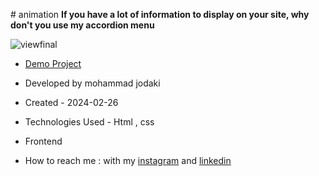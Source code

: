 #   a n i m a t i o n 
**If you have a lot of information to display on your site, why don't you use my accordion menu**

![viewfinal](https://file.io/OcN3KmD5Pp1M)

- [Demo Project](https://mohammadjodaki.github.io/animation/)

- Developed by mohammad jodaki

- Created - 2024-02-26

- Technologies Used - Html , css 

- Frontend

- How to reach me : with my [instagram](https://www.instagram.com/-) and [linkedin](https://www.linkedin.com/in/-)


 
